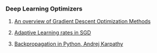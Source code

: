 
### Deep Learning Optimizers

1. [An overview of Gradient Descent Optimization Methods](https://ruder.io/optimizing-gradient-descent/)

2. [Adaptive Learning rates in SGD](https://www.cs.cornell.edu/courses/cs6787/2019fa/lectures/Lecture8.pdf)

3. [Backpropagation in Python, Andrej Karpathy](https://medium.com/@karpathy/yes-you-should-understand-backprop-e2f06eab496b)
